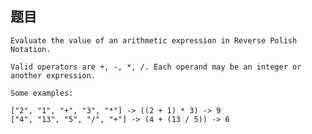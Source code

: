 ## 题目
    Evaluate the value of an arithmetic expression in Reverse Polish Notation.

    Valid operators are +, -, *, /. Each operand may be an integer or another expression.

    Some examples:

    ["2", "1", "+", "3", "*"] -> ((2 + 1) * 3) -> 9
    ["4", "13", "5", "/", "+"] -> (4 + (13 / 5)) -> 6
